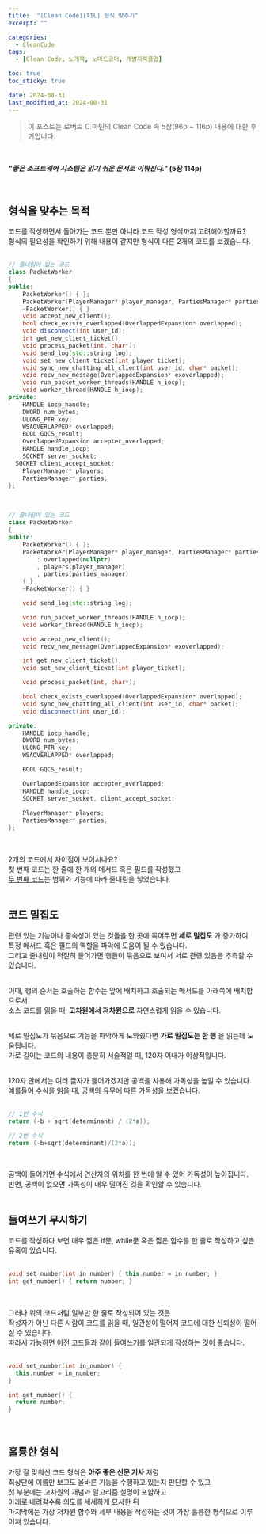```yaml
---
title:  "[Clean Code][TIL] 형식 맞추기"
excerpt: ""

categories:
  - CleanCode
tags:
  - [Clean Code, 노개북, 노마드코더, 개발자북클럽]

toc: true
toc_sticky: true

date: 2024-08-31
last_modified_at: 2024-08-31
---
```


> 이 포스트는 로버트 C.마틴의 Clean Code 속 5장(96p ~ 116p) 내용에 대한 후기입니다.  

<br/>

**_"좋은 소프트웨어 시스템은 읽기 쉬운 문서로 이뤄진다."_ (5장 114p)**  

<br/>

## 형식을 맞추는 목적

코드를 작성하면서 돌아가는 코드 뿐만 아니라 코드 작성 형식까지 고려해야할까요?  
형식의 필요성을 확인하기 위해 내용이 같지만 형식이 다른 2개의 코드를 보겠습니다.  
<br/>

```c++
// 줄내림이 없는 코드
class PacketWorker
{
public:
	PacketWorker() { };
	PacketWorker(PlayerManager* player_manager, PartiesManager* parties_manager): overlapped(nullptr), players(player_manager), parties(parties_manager){ }
	~PacketWorker() { }
	void accept_new_client();
	bool check_exists_overlapped(OverlappedExpansion* overlapped);
	void disconnect(int user_id);
	int get_new_client_ticket();
	void process_packet(int, char*);
	void send_log(std::string log);
	void set_new_client_ticket(int player_ticket);
	void sync_new_chatting_all_client(int user_id, char* packet);
	void recv_new_message(OverlappedExpansion* exoverlapped);
	void run_packet_worker_threads(HANDLE h_iocp);
	void worker_thread(HANDLE h_iocp);
private:
	HANDLE iocp_handle;
	DWORD num_bytes;
	ULONG_PTR key;
	WSAOVERLAPPED* overlapped;
	BOOL GQCS_result;
	OverlappedExpansion accepter_overlapped;
	HANDLE handle_iocp;
	SOCKET server_socket;
  SOCKET client_accept_socket;
	PlayerManager* players;
	PartiesManager* parties;
};
```

<br/>

```c++
// 줄내림이 있는 코드
class PacketWorker
{
public:
	PacketWorker() { };
	PacketWorker(PlayerManager* player_manager, PartiesManager* parties_manager)
		: overlapped(nullptr)
		, players(player_manager)
		, parties(parties_manager)
	{ }
	~PacketWorker() { }

	void send_log(std::string log);

	void run_packet_worker_threads(HANDLE h_iocp);
	void worker_thread(HANDLE h_iocp);

	void accept_new_client();
	void recv_new_message(OverlappedExpansion* exoverlapped);

	int get_new_client_ticket();
	void set_new_client_ticket(int player_ticket);

	void process_packet(int, char*);

	bool check_exists_overlapped(OverlappedExpansion* overlapped);
	void sync_new_chatting_all_client(int user_id, char* packet);
	void disconnect(int user_id);

private:
	HANDLE iocp_handle;
	DWORD num_bytes;
	ULONG_PTR key;
	WSAOVERLAPPED* overlapped;

	BOOL GQCS_result;

	OverlappedExpansion accepter_overlapped;
	HANDLE handle_iocp;
	SOCKET server_socket, client_accept_socket;
	
	PlayerManager* players;
	PartiesManager* parties;
};
```

<br/>

2개의 코드에서 차이점이 보이시나요?  
첫 번째 코드는 한 줄에 한 개의 메서드 혹은 필드를 작성했고  
[두 번째 코드](https://github.com/Mgcllee/PokeHunter/blob/main/PokeHunter_Server/IOCPServer/PacketWorker.h)는 범위와 기능에 따라 줄내림을 넣었습니다.  
<br/>

## 코드 밀집도

관련 있는 기능이나 종속성이 있는 것들을 한 곳에 묶어두면 **세로 밀집도** 가 증가하여  
특정 메서드 혹은 필드의 역할을 파악에 도움이 될 수 있습니다.  
그리고 줄내림이 적절히 들어가면 행들이 묶음으로 보여서 서로 관련 있음을 추측할 수 있습니다.  
<br/>

이때, 행의 순서는 호출하는 함수는 앞에 배치하고 호출되는 메서드를 아래쪽에 배치함으로서  
소스 코드를 읽을 때, **고차원에서 저차원으로** 자연스럽게 읽을 수 있습니다.  
<br/>

세로 밀집도가 묶음으로 기능을 파악하게 도와줬다면 **가로 밀집도는 한 행** 을 읽는데 도움됩니다.  
가로 길이는 코드의 내용이 충분히 서술적일 때, 120자 이내가 이상적입니다.  
<br/>

120자 안에서는 여러 글자가 들어가겠지만 공백을 사용해 가독성을 높일 수 있습니다.  
예를들어 수식을 읽을 때, 공백의 유무에 따른 가독성을 보겠습니다.  
<br/>

```c++
// 1번 수식
return (-b + sqrt(determinant) / (2*a));

// 2번 수식
return (-b+sqrt(determinant)/(2*a));
```

<br/>

공백이 들어가면 수식에서 연산자의 위치를 한 번에 알 수 있어 가독성이 높아집니다.  
반면, 공백이 없으면 가독성이 매우 떨어진 것을 확인할 수 있습니다.  
<br/>

## 들여쓰기 무시하기

코드를 작성하다 보면 매우 짧은 if문, while문 혹은 짧은 함수를 한 줄로 작성하고 싶은 유혹이 있습니다.  
<br/>

```c++
void set_number(int in_number) { this.number = in_number; }
int get_number() { return number; }
```

<br/>

그러나 위의 코드처럼 일부만 한 줄로 작성되어 있는 것은  
작성자가 아닌 다른 사람이 코드를 읽을 때, 일관성이 떨어져 코드에 대한 신뢰성이 떨어질 수 있습니다.  
따라서 가능하면 이전 코드들과 같이 들여쓰기를 일관되게 작성하는 것이 좋습니다.  
<br/>

```c++
void set_number(int in_number) { 
  this.number = in_number; 
}

int get_number() { 
  return number; 
}
```

<br/>

## 훌륭한 형식

가장 잘 맞춰신 코드 형식은 **아주 좋은 신문 기사** 처럼  
최상단에 이름만 보고도 올바른 기능을 수행하고 있는지 판단할 수 있고  
첫 부분에는 고차원의 개념과 알고리즘 설명이 포함하고  
아래로 내려갈수록 의도를 세세하게 묘사한 뒤  
마지막에는 가장 저차원 함수와 세부 내용을 작성하는 것이 가장 훌륭한 형식으로 이루어져 있습니다.  
<br/>
